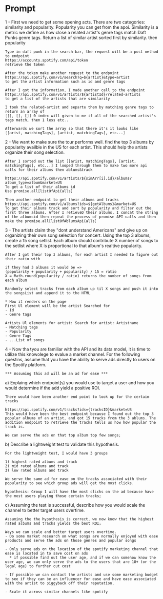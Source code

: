# Prompt

1 - First we need to get some opening acts. There are two categories: similarity and popularity. Popularity you can get from the apoi. Similarity is a metric we define as how close a related artist's genre tags match Daft Punks genre tags. Return a list of similar artist sorted first by similarity. then popularity

```
Type in daft punk in the search bar, the request will be a post method to endpoint
https://accounts.spotify.com/api/token 
retrieve the token

After the token make another request to the endpoint 
https://api.spotify.com/v1/search?q=${artist}&type=artist
to get the artist information such as id and genre tags

After I got the information, I made another call to the endpoint
https://api.spotify.com/v1/artists/${artistId}/related-artists
to get a list of the artists that are similarity

I took the related-artist and separte them by matching genre tags to return an array of
[[], [], []] 0 index will given to me if all of the searched artist's tags match, then 1 less etc..

Afterwards we sort the array so that there it's it looks like
[[arist, matchingTags], [artist, matchingTags], etc...]

```

2 - We want to make sure the tour performs well. find the top 3 albums by popularity availble in the US for each artist. This should help the artists organize their song selection.

```
After I sorted out the list [[arist, matchingTags], [artist, matchingTags], etc...] I looped through them to make two more api calls for their albums then ablums&track

https://api.spotify.com/v1/artists/${simArr[i].id}/albums?album_type=album&market=US
To get a list of their albums id
Use promise.all[listOfApiCalls]

Then another endpoint to get their albums and tracks
https://api.spotify.com/v1/albums?ids=${getAlbums}&market=US
To get their albums track and sort by popularity and filter out the first three albums. After I retieveD their albums, I concat the string of the albumsid then repeat the process of promise API calls and then make the promise.all[listOfAblumsApiCalls]

```


3 - The artists claim they "dont understand Americans" and give up on organizing their own song selection for concert. Using the top 3 albums, create a 15 song setlist. Each album should contribute X number of songs to the setlist where X is proportional to that album's realtive popularity.

```
After I got their top 3 albums, for each artist I needed to figure out their ratio with

if they had 3 albums it would be =>
(popularity + popularity + popularity) / 15 = ratio
X = Math.round(popularity / ratio) returns the number of songs from each album

Randomly select tracks from each album up til X songs and push it into the songsList and append it to the HTML

* How it renders on the page
First Ul element will be the artist Searched for
- Id
- Genre tags

Artists Ul elements for artist: Search for artist: Artistname
- Matching tags
- Popularity
- Genre Tags
- ...List of songs

```

4 - Now tha tyou are familiar with the API and its data model, it is time to utilize this knowolege to evalue a market channel. For the following questins, assume that you have the ability to serve ads directly to users on the Spotify platform.

  ```
  *** Assuming this ad will be an ad for ease ***
  ```

  a) Explaing which endpoint(s) you would use to target a user and how you would determine if the add yield a positive ROI.

  ```
  There would have been another end point to look up for the certain tracks

  https://api.spotify.com/v1/tracks?ids={tracksID}&market=US
  This would have been the best endpoint because I found out the top 3 popular albums of an artist, and got 15 tracks from the 3 ablums. The addition endpoint to retrieve the tracks tells us how how popular the track is.

  We can serve the ads on that top album top few songs;
  ```
  b) Describe a lightweight test to validate this hypothesis.
  ```
  For the lightweight test, I would have 3 groups
  
  1) highest rated albums and track
  2) mid rated albums and track
  3) low rated albums and track

  We serve the same ad for ease on the tracks associated with their popularity to see which group ads will get the most clicks.

  hypothesis: Group 1 will have the most clicks on the ad because have the most users playing those certain tracks;

  ```

  c) Assuming the test is successful, describe how you would scale the channel to better target users overtime. 
  
  ```
  Assuming the the hypothesis is correct, we now know that the highest rated albums and tracks yields the best ROI;

  Ways we can scale and better target users overtime.
  - Do some market research on what songs are normally enjoyed with ease products and serve the ads on those genres and popular songs

  - Only serve ads on the location of the spotify marketing channel that ease is located in to save cost on ads
    * if possible find out the user age, and if we can somehow know the user age, we can only serve the ads to the users that are 18+ (or the legal age) to further cut cost

  - If possible we can contact the artists and use some marketing budget to see if they can be an influencer for ease and have ease associated with the artist to piggyback off their reputation.

  - Scale it across similar channels like spotify
  ```
